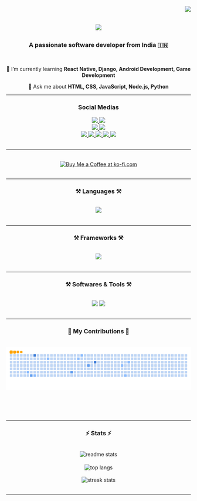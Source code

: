<img align="right" src="https://visitor-badge.laobi.icu/badge?page_id=ComputeWithManas.ComputeWithManas" />

<h1 align="center">
    <img src="https://readme-typing-svg.herokuapp.com/?font=Tac+One&size=50&center=true&vCenter=true&width=500&height=70&duration=4000&lines=Hi+There!+👋;+I'm+Manas+Agrawal!;" />
</h1>

<h3 align="center">A passionate software developer from India 🇮🇳</h3>

<br/>

<div align="center">
 
 <!-- 🔭 I’m currently working on **a marketplace** -->
 
 🌱 I’m currently learning **React Native, Django, Android Development, Game Development**

💬 Ask me about **HTML, CSS, JavaScript, Node.js, Python**

<!-- ⚡ Fun fact **Game of Thrones Night's Watch cloaks are made from Ikea rugs** -->

</div>
 
<hr/>

<div align="center">
  <h3>
    Social Medias
  </h3>

  <a href="https://youtube.com/@ComputeWithManasOfficial?si=pP8x6GLagNT5A9Zv" target="_blank">
    <img src="https://img.shields.io/badge/YouTube-white?style=for-the-badge&logo=youtube&logoColor=FF0000" target="_blank" />
  </a>
  <a href="https://www.facebook.com/ComputeWithManasOfficial">
    <img src="https://img.shields.io/badge/Facebook Page-white?style=for-the-badge&logo=facebook&logoColor=0866FF" />
  </a>

  <br/>

  <a href="https://g.dev/ComputeWithManasOfficial">
    <img src="https://img.shields.io/badge/Google Developers-white?style=for-the-badge&logo=google&logoColor=" />
  </a>
  <a href="https://www.instagram.com/computewithmanas/">
    <img src="https://img.shields.io/badge/Instagram-white?style=for-the-badge&logo=instagram&logoColor=E4405F" />
  </a>

  <br/>

  <a href="https://twitter.com/ComputeWitManas">
    <img src="https://img.shields.io/badge/X (formerly Twitter)-white?style=for-the-badge&logo=x&logoColor=000000" />
  </a>
  <a href="https://github.com/ComputeWithManas" target="_blank">
     <img src="https://img.shields.io/badge/GitHub-white?style=for-the-badge&logo=github&logoColor=181717" target="_blank" />
  </a>
  <a href="mailto:computewithmanas@gmail.com">
    <img src="https://img.shields.io/badge/GMail-white?style=for-the-badge&logo=gmail&logoColor=EA4335" />
  </a>
  <a href="https://discord.gg/v8hukJdmaC">
    <img src="https://img.shields.io/badge/Discord Server-white?style=for-the-badge&logo=discord&logoColor=5865F2" />
  </a>
  <a href="https://replit.com/@ComputeWithManas">
    <img src="https://img.shields.io/badge/Replit-white?style=for-the-badge&logo=replit&logoColor=F26207" />
  </a>

</div>

<br/>

<hr/>

<br/>

<div align="center">
<a href='https://ko-fi.com/computewithmanas' target='_blank'><img height='64' style='border:0px;height:64px;' src='https://storage.ko-fi.com/cdn/kofi1.png?v=3' border='0' alt='Buy Me a Coffee at ko-fi.com' /></a>
</div>

<br/>


<hr/>
 
<h3 align="center">⚒️ Languages ⚒️</h3>
<br/>
<div align="center">
    <img src="https://skillicons.dev/icons?i=html,css,javascript,python,c,java,mysql" /><br>
</div>

<br/>
<hr/>

<h3 align="center">⚒️ Frameworks ⚒️</h3>
<br/>
<div align="center">
    <img src="https://skillicons.dev/icons?i=react,tailwind,bootstrap,nodejs,typescript,express,firebase,mongodb,nextjs,flask" /><br>
</div>

<br/>
<hr/>

<h3 align="center">⚒️ Softwares & Tools ⚒️</h3>
<br/>
<div align="center">
    <img src="https://skillicons.dev/icons?i=unity,unreal,windows,linux,discord,notion,replit,wordpress,pr,ae,blender" />
    <img src="https://skillicons.dev/icons?i=visualstudio,vscode,sublime,atom,androidstudio,pycharm,idea,webstorm,git,github,gitlab,figma" /><br>
</div>

<br/>
<hr/>

<div align="center">
  <h3>🐍 My Contributions 🐍</h3>
  <br>
  <img alt="snake eating my contributions" src="https://raw.githubusercontent.com/ComputeWithManas/ComputeWithManas/output/github-contribution-grid-snake.gif" />
  
  <br/><br/><br/>
</div>

<hr/>

<h3 align="center">⚡ Stats ⚡</h3>
<br>
<div align=center>
  <img width=390 src="https://github-readme-stats.vercel.app/api?username=ComputeWithManas&count_private=true&show_icons=true&theme=ambient_gradient&rank_icon=github&border_radius=10" alt="readme stats" />
  <br/>
  <br/>
  <img width=325 align="center" src="https://github-readme-stats.vercel.app/api/top-langs/?username=ComputeWithManas&hide=HTML&langs_count=8&layout=donut&theme=ambient_gradient&border_radius=10&size_weight=0.5&count_weight=0.5&exclude_repo=github-readme-stats" alt="top langs" />
  <br/>
  <br/>
  <img width=390 src="https://github-readme-streak-stats-salesp07.vercel.app/?user=ComputeWithManas&count_private=true&theme=ambient_gradient&border_radius=10" alt="streak stats"/>
</div>

<br/>

<hr/>

